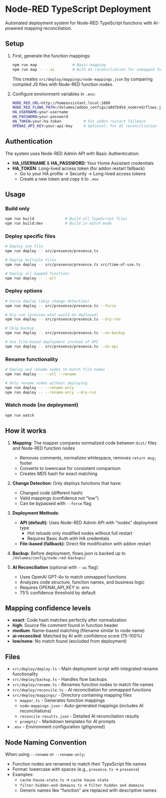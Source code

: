 # Node-RED TypeScript Deployment

Automated deployment system for Node-RED TypeScript functions with AI-powered mapping reconciliation.

## Setup

1. First, generate the function mappings:
   ```bash
   npm run map                # Basic mapping
   npm run map -- --ai        # With AI reconciliation for unmapped functions
   ```
   This creates `src/deploy/mappings/node-mappings.json` by comparing compiled JS files with Node-RED function nodes.

2. Configure environment variables in `.env`:
   ```bash
   NODE_RED_URL=http://homeassistant.local:1880
   NODE_RED_FLOWS_PATH=/Volumes/addon_configs/a0d7b954_nodered/flows.json
   HA_USERNAME=your-username
   HA_PASSWORD=your-password
   HA_TOKEN=your-ha-token          # For addon restart fallback
   OPENAI_API_KEY=your-api-key     # Optional: For AI reconciliation
   ```

## Authentication

The system uses Node-RED Admin API with Basic Authentication:
- **HA_USERNAME** & **HA_PASSWORD**: Your Home Assistant credentials
- **HA_TOKEN**: Long-lived access token (for addon restart fallback)
  - Go to your HA profile → Security → Long-lived access tokens
  - Create a new token and copy it to `.env`

## Usage

### Build only
```bash
npm run build              # Build all TypeScript files
npm run build:dev          # Build in watch mode
```

### Deploy specific files
```bash
# Deploy one file
npm run deploy -- src/presence/presence.ts

# Deploy multiple files
npm run deploy -- src/presence/presence.ts src/time-of-use.ts

# Deploy all mapped functions
npm run deploy -- --all
```

### Deploy options
```bash
# Force deploy (skip change detection)
npm run deploy -- src/presence/presence.ts --force

# Dry run (preview what would be deployed)
npm run deploy -- src/presence/presence.ts --dry-run

# Skip backup
npm run deploy -- src/presence/presence.ts --no-backup

# Use file-based deployment instead of API
npm run deploy -- src/presence/presence.ts --no-api
```

### Rename functionality
```bash
# Deploy and rename nodes to match file names
npm run deploy -- --all --rename

# Only rename nodes without deploying
npm run deploy -- --rename-only
npm run deploy -- --rename-only --dry-run
```

### Watch mode (no deployment)
```bash
npm run watch
```

## How it works

1. **Mapping**: The mapper compares normalized code between `dist/` files and Node-RED function nodes
   - Removes comments, normalizes whitespace, removes `return msg;` footer
   - Converts to lowercase for consistent comparison
   - Creates MD5 hash for exact matching

2. **Change Detection**: Only deploys functions that have:
   - Changed code (different hash)
   - Valid mappings (confidence not "low")
   - Can be bypassed with `--force` flag

3. **Deployment Methods**:
   - **API (default)**: Uses Node-RED Admin API with "nodes" deployment type
     - Hot reloads only modified nodes without full restart
     - Requires Basic Auth with HA credentials
   - **File-based (fallback)**: Direct file modification with addon restart

4. **Backup**: Before deployment, flows.json is backed up to `/Volumes/config/node-red-backups/`

5. **AI Reconciliation** (optional with `--ai` flag):
   - Uses OpenAI GPT-4o to match unmapped functions
   - Analyzes code structure, function names, and business logic
   - Requires OPENAI_API_KEY in .env
   - 75% confidence threshold by default

## Mapping confidence levels

- **exact**: Code hash matches perfectly after normalization
- **high**: Source file comment found in function header
- **medium**: Name-based matching (filename similar to node name)
- **ai-reconciled**: Matched by AI with confidence score (75-100%)
- **low/none**: No match found (excluded from deployment)

## Files

- `src/deploy/deploy.ts` - Main deployment script with integrated rename functionality
- `src/deploy/backup.ts` - Handles flow backups  
- `src/deploy/rename.ts` - Renames function nodes to match file names
- `src/deploy/reconcile.ts` - AI reconciliation for unmapped functions
- `src/deploy/mappings/` - Directory containing mapping files
  - `mapper.ts` - Generates function mappings
  - `node-mappings.json` - Auto-generated mappings (includes AI reconciliations)
  - `reconcile-results.json` - Detailed AI reconciliation results
  - `prompts/` - Markdown templates for AI prompts
- `.env` - Environment configuration (gitignored)

## Node Naming Convention

When using `--rename` or `--rename-only`:
- Function nodes are renamed to match their TypeScript file names
- Format: lowercase with spaces (e.g., `presence.ts` → `presence`)
- Examples:
  - `cache-house-state.ts` → `cache house state`
  - `filter-hidden-and-domains.ts` → `filter hidden and domains`
  - Generic names like "function" are replaced with descriptive names